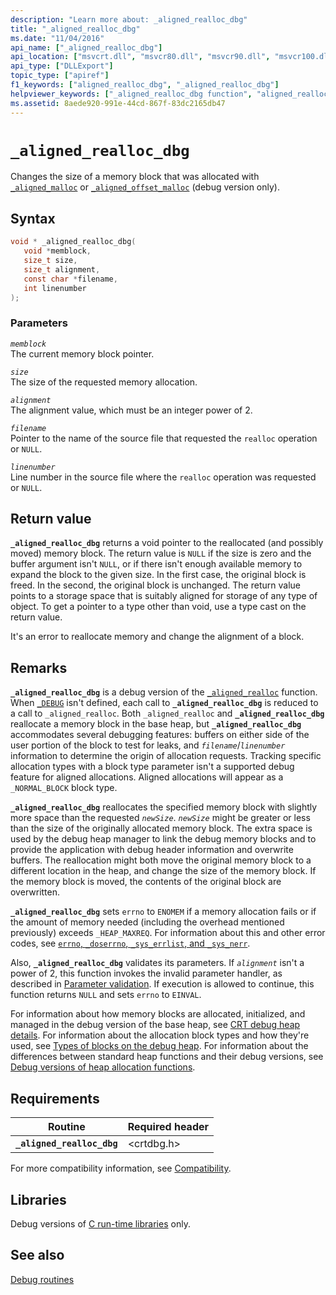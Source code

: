 ```yaml
---
description: "Learn more about: _aligned_realloc_dbg"
title: "_aligned_realloc_dbg"
ms.date: "11/04/2016"
api_name: ["_aligned_realloc_dbg"]
api_location: ["msvcrt.dll", "msvcr80.dll", "msvcr90.dll", "msvcr100.dll", "msvcr100_clr0400.dll", "msvcr110.dll", "msvcr110_clr0400.dll", "msvcr120.dll", "msvcr120_clr0400.dll", "ucrtbase.dll"]
api_type: ["DLLExport"]
topic_type: ["apiref"]
f1_keywords: ["aligned_realloc_dbg", "_aligned_realloc_dbg"]
helpviewer_keywords: ["_aligned_realloc_dbg function", "aligned_realloc_dbg function"]
ms.assetid: 8aede920-991e-44cd-867f-83dc2165db47
---
```

# `_aligned_realloc_dbg`

Changes the size of a memory block that was allocated with [`_aligned_malloc`](aligned-malloc.md) or [`_aligned_offset_malloc`](aligned-offset-malloc.md) (debug version only).

## Syntax

```C
void * _aligned_realloc_dbg(
   void *memblock,
   size_t size,
   size_t alignment,
   const char *filename,
   int linenumber
);
```

### Parameters

*`memblock`*\
The current memory block pointer.

*`size`*\
The size of the requested memory allocation.

*`alignment`*\
The alignment value, which must be an integer power of 2.

*`filename`*\
Pointer to the name of the source file that requested the `realloc` operation or `NULL`.

*`linenumber`*\
Line number in the source file where the `realloc` operation was requested or `NULL`.

## Return value

**`_aligned_realloc_dbg`** returns a void pointer to the reallocated (and possibly moved) memory block. The return value is `NULL` if the size is zero and the buffer argument isn't `NULL`, or if there isn't enough available memory to expand the block to the given size. In the first case, the original block is freed. In the second, the original block is unchanged. The return value points to a storage space that is suitably aligned for storage of any type of object. To get a pointer to a type other than void, use a type cast on the return value.

It's an error to reallocate memory and change the alignment of a block.

## Remarks

**`_aligned_realloc_dbg`** is a debug version of the [`_aligned_realloc`](aligned-realloc.md) function. When [`_DEBUG`](../debug.md) isn't defined, each call to **`_aligned_realloc_dbg`** is reduced to a call to `_aligned_realloc`. Both `_aligned_realloc` and **`_aligned_realloc_dbg`** reallocate a memory block in the base heap, but **`_aligned_realloc_dbg`** accommodates several debugging features: buffers on either side of the user portion of the block to test for leaks, and *`filename`*/*`linenumber`* information to determine the origin of allocation requests. Tracking specific allocation types with a block type parameter isn't a supported debug feature for aligned allocations. Aligned allocations will appear as a `_NORMAL_BLOCK` block type.

**`_aligned_realloc_dbg`** reallocates the specified memory block with slightly more space than the requested *`newSize`*. *`newSize`* might be greater or less than the size of the originally allocated memory block. The extra space is used by the debug heap manager to link the debug memory blocks and to provide the application with debug header information and overwrite buffers. The reallocation might both move the original memory block to a different location in the heap, and change the size of the memory block. If the memory block is moved, the contents of the original block are overwritten.

**`_aligned_realloc_dbg`** sets `errno` to `ENOMEM` if a memory allocation fails or if the amount of memory needed (including the overhead mentioned previously) exceeds `_HEAP_MAXREQ`. For information about this and other error codes, see [`errno`, `_doserrno`, `_sys_errlist`, and `_sys_nerr`](../errno-doserrno-sys-errlist-and-sys-nerr.md).

Also, **`_aligned_realloc_dbg`** validates its parameters. If *`alignment`* isn't a power of 2, this function invokes the invalid parameter handler, as described in [Parameter validation](../parameter-validation.md). If execution is allowed to continue, this function returns `NULL` and sets `errno` to `EINVAL`.

For information about how memory blocks are allocated, initialized, and managed in the debug version of the base heap, see [CRT debug heap details](../crt-debug-heap-details.md). For information about the allocation block types and how they're used, see [Types of blocks on the debug heap](../crt-debug-heap-details.md#types-of-blocks-on-the-debug-heap). For information about the differences between standard heap functions and their debug versions, see [Debug versions of heap allocation functions](../debug-versions-of-heap-allocation-functions.md).

## Requirements

| Routine | Required header |
|---|---|
| **`_aligned_realloc_dbg`** | \<crtdbg.h> |

For more compatibility information, see [Compatibility](../compatibility.md).

## Libraries

Debug versions of [C run-time libraries](../crt-library-features.md) only.

## See also

[Debug routines](../debug-routines.md)
